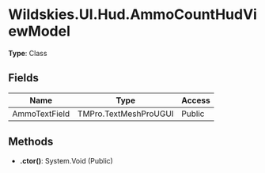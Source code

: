 ﻿# Wildskies.UI.Hud.AmmoCountHudViewModel

**Type**: Class

## Fields

| Name | Type | Access |
|------|------|--------|
| AmmoTextField | TMPro.TextMeshProUGUI | Public |

## Methods

- **.ctor()**: System.Void (Public)

